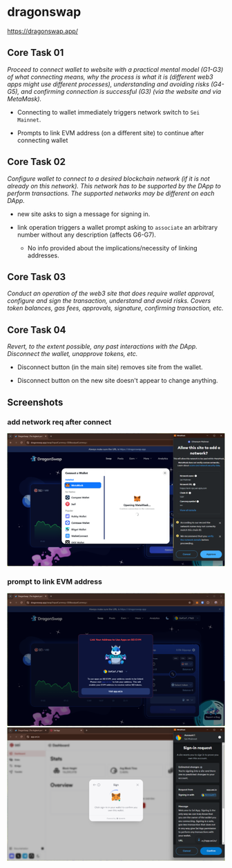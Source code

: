 # dragonswap
https://dragonswap.app/

## Core Task 01

*Proceed to connect wallet to website with a practical mental model (G1-G3) of what connecting means, why the process is what it is (different web3 apps might use different processes), understanding and avoiding risks (G4-G5), and confirming connection is successful (G3) (via the website and via MetaMask).*

- Connecting to wallet immediately triggers network switch to `Sei Mainnet`. 

- Prompts to link EVM address (on a different site) to continue after connecting wallet

## Core Task 02

*Configure wallet to connect to a desired blockchain network (if it is not already on this network). This network has to be supported by the DApp to perform transactions. The supported networks may be different on each DApp.* 

- new site asks to sign a message for signing in.

- link operation triggers a wallet prompt asking to `associate` an arbitrary number without any description (affects G6-G7).
    - No info provided about the implications/necessity of linking addresses.

## Core Task 03

*Conduct an operation of the web3 site that does require wallet approval, configure and sign the transaction, understand and avoid risks. Covers token balances, gas fees, approvals, signature, confirming transaction, etc.*


## Core Task 04

*Revert, to the extent possible, any past interactions with the DApp. Disconnect the wallet, unapprove tokens, etc.* 

- Disconnect button (in the main site) removes site from the wallet. 

- Disconnect button on the new site doesn't appear to change anything.

## Screenshots
### add network req after connect
![wallet](image-146.png)

### prompt to link EVM address
![site](image-147.png)
![second site](image-148.png)